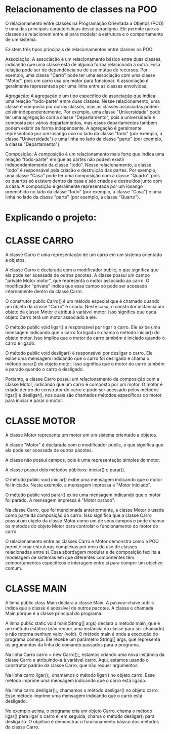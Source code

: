 # Relacionamento de classes na POO

O relacionamento entre classes na Programação Orientada a Objetos (POO) é uma das principais características desse paradigma. Ele permite que as classes se relacionem entre si para modelar a estrutura e o comportamento de um sistema.

Existem três tipos principais de relacionamentos entre classes na POO:

Associação:
A associação é um relacionamento básico entre duas classes, indicando que uma classe está de alguma forma relacionada à outra. Essa relação pode ser de dependência ou de uso mútuo de recursos. Por exemplo, uma classe "Carro" pode ter uma associação com uma classe "Motor", pois um carro usa um motor para funcionar. A associação é geralmente representada por uma linha entre as classes envolvidas.

Agregação:
A agregação é um tipo específico de associação que indica uma relação "todo-parte" entre duas classes. Nesse relacionamento, uma classe é composta por outras classes, mas as classes associadas podem existir independentemente. Por exemplo, uma classe "Universidade" pode ter uma agregação com a classe "Departamento", pois a universidade é composta por vários departamentos, mas esses departamentos também podem existir de forma independente. A agregação é geralmente representada por um losango oco no lado da classe "todo" (por exemplo, a classe "Universidade") e uma linha no lado da classe "parte" (por exemplo, a classe "Departamento").

Composição:
A composição é um relacionamento mais forte que indica uma relação "todo-parte" em que as partes não podem existir independentemente da classe "todo". Nesse relacionamento, a classe "todo" é responsável pela criação e destruição das partes. Por exemplo, uma classe "Casa" pode ter uma composição com a classe "Quarto", pois os quartos só existem dentro da casa e são criados e destruídos junto com a casa. A composição é geralmente representada por um losango preenchido no lado da classe "todo" (por exemplo, a classe "Casa") e uma linha no lado da classe "parte" (por exemplo, a classe "Quarto").

# Explicando o projeto:

# CLASSE CARRO

A classe Carro é uma representação de um carro em um sistema orientado a objetos. 

A classe Carro é declarada com o modificador public, o que significa que ela pode ser acessada de outros pacotes.
A classe possui um campo "private Motor motor", que representa o motor associado ao carro. O modificador "private" indica que esse campo só pode ser acessado internamente dentro da classe Carro.

O construtor public Carro() é um método especial que é chamado quando um objeto da classe "Carro" é criado. Neste caso, o construtor instancia um objeto da classe Motor e atribui à variável motor. Isso significa que cada objeto Carro terá um motor associado a ele.

O método public void ligar() é responsável por ligar o carro. Ele exibe uma mensagem indicando que o carro foi ligado e chama o método iniciar() do objeto motor. Isso implica que o motor do carro também é iniciado quando o carro é ligado.

O método public void desligar() é responsável por desligar o carro. Ele exibe uma mensagem indicando que o carro foi desligado e chama o método parar() do objeto motor. Isso significa que o motor do carro também é parado quando o carro é desligado.

Portanto, a classe Carro possui um relacionamento de composição com a classe Motor, indicando que um carro é composto por um motor. O motor é criado dentro do construtor do carro e pode ser acessado pelos métodos ligar() e desligar(), nos quais são chamados métodos específicos do motor para iniciar e parar o motor.

# CLASSE MOTOR

A classe Motor representa um motor em um sistema orientado a objetos. 

A classe "Motor" é declarada com o modificador public, o que significa que ela pode ser acessada de outros pacotes.

A classe não possui campos, pois é uma representação simples do motor.

A classe possui dois métodos públicos: iniciar() e parar().

O método public void iniciar() exibe uma mensagem indicando que o motor foi iniciado. Neste exemplo, a mensagem impressa é "Motor iniciado".

O método public void parar() exibe uma mensagem indicando que o motor foi parado. A mensagem impressa é "Motor parado".

Na classe Carro, que foi mencionada anteriormente, a classe Motor é usada como parte da composição do carro. Isso significa que a classe Carro possui um objeto da classe Motor como um de seus campos e pode chamar os métodos do objeto Motor para controlar o funcionamento do motor do carro.

O relacionamento entre as classes Carro e Motor demonstra como a POO permite criar estruturas complexas por meio do uso de classes relacionadas entre si. Essa abordagem modular e de composição facilita a modelagem de sistemas em que diferentes componentes têm comportamentos específicos e interagem entre si para cumprir um objetivo comum.

# CLASSE MAIN

A linha public class Main declara a classe Main. A palavra-chave public indica que a classe é acessível de outros pacotes. A classe é chamada Main porque é a classe principal do programa.

A linha public static void main(String[] args) declara o método main, que é um método estático (não requer uma instância da classe para ser chamado) e não retorna nenhum valor (void). O método main é onde a execução do programa começa. Ele recebe um parâmetro String[] args, que representa os argumentos da linha de comando passados para o programa.

Na linha Carro carro = new Carro();, estamos criando uma nova instância da classe Carro e atribuindo-a à variável carro. Aqui, estamos usando o construtor padrão da classe Carro, que não requer argumentos.

Na linha carro.ligar();, chamamos o método ligar() no objeto carro. Esse método imprime uma mensagem indicando que o carro está ligado.

Na linha carro.desligar();, chamamos o método desligar() no objeto carro. Esse método imprime uma mensagem indicando que o carro está desligado.

No exemplo acima, o programa cria um objeto Carro, chama o método ligar() para ligar o carro e, em seguida, chama o método desligar() para desligá-lo. O objetivo é demonstrar o funcionamento básico dos métodos da classe Carro.